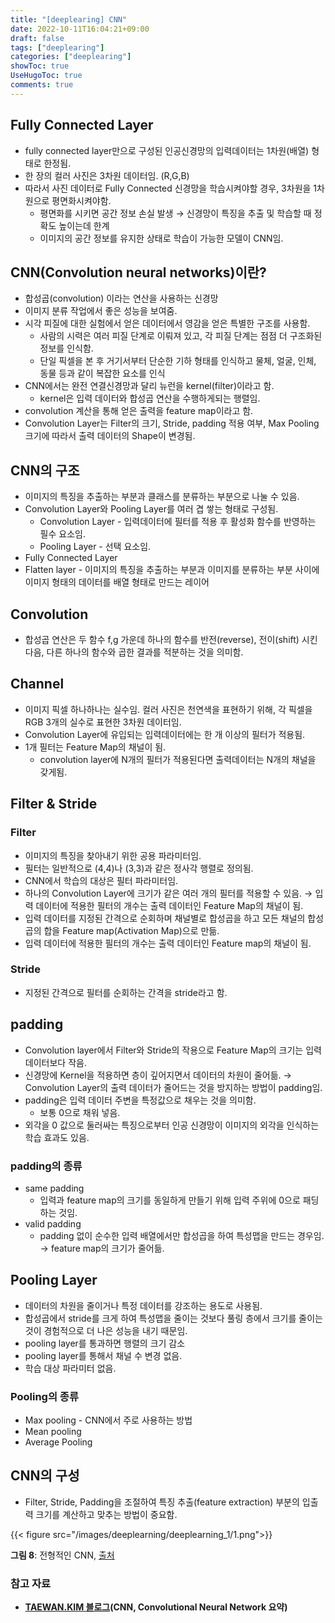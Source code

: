 ```yaml
---
title: "[deeplearing] CNN"
date: 2022-10-11T16:04:21+09:00
draft: false
tags: ["deeplearing"]
categories: ["deeplearing"]
showToc: true
UseHugoToc: true
comments: true
---
```


## Fully Connected Layer

- fully connected layer만으로 구성된 인공신경망의 입력데이터는 1차원(배열) 형태로 한정됨.
- 한 장의 컬러 사진은 3차원 데이터임. (R,G,B)
- 따라서 사진 데이터로 Fully Connected 신경망을 학습시켜야할 경우, 3차원을 1차원으로 평면화시켜야함.
    - 평면화를 시키면 공간 정보 손실 발생 → 신경망이 특징을 추출 및 학습할 때 정확도 높이는데 한계
    - 이미지의 공간 정보를 유지한 상태로 학습이 가능한 모델이 CNN임.

## CNN(Convolution neural networks)이란?

- 합성곱(convolution) 이라는 연산을 사용하는 신경망
- 이미지 분류 작업에서 좋은 성능을 보여줌.
- 시각 피질에 대한 실험에서 얻은 데이터에서 영감을 얻은 특별한 구조를 사용함.
    - 사람의 시력은 여러 피질 단계로 이뤄져 있고, 각 피질 단계는 점점 더 구조화된 정보를 인식함.
    - 단일 픽셀을 본 후 거기서부터 단순한 기하 형태를 인식하고 물체, 얼굴, 인체, 동물 등과 같이 복잡한 요소를 인식
- CNN에서는 완전 연결신경망과 달리 뉴런을 kernel(filter)이라고 함.
    - kernel은 입력 데이터와 합성곱 연산을 수행하게되는 행렬임.
- convolution 계산을 통해 얻은 출력을 feature map이라고 함.
- Convolution Layer는 Filter의 크기, Stride, padding 적용 여부, Max Pooling 크기에 따라서 출력 데이터의 Shape이 변경됨.

## CNN의 구조

- 이미지의 특징을 추출하는 부분과 클래스를 분류하는 부분으로 나눌 수 있음.
- Convolution Layer와 Pooling Layer를 여러 겹 쌓는 형태로 구성됨.
    - Convolution Layer - 입력데이터에 필터를 적용 후 활성화 함수를 반영하는 필수 요소임.
    - Pooling Layer - 선택 요소임.
- Fully Connected Layer
- Flatten layer - 이미지의 특징을 추출하는 부분과 이미지를 분류하는 부분 사이에 이미지 형태의 데이터를 배열 형태로 만드는 레이어

## Convolution

- 합성곱 연산은 두 함수 f,g 가운데 하나의 함수를 반전(reverse), 전이(shift) 시킨 다음, 다른 하나의 함수와 곱한 결과를 적분하는 것을 의미함.

## Channel

- 이미지 픽셀 하나하나는 실수임. 컬러 사진은 천연색을 표현하기 위해, 각 픽셀을 RGB 3개의 실수로 표현한 3차원 데이터임.
- Convolution Layer에 유입되는 입력데이터에는 한 개 이상의 필터가 적용됨.
- 1개 필터는 Feature Map의 채널이 됨.
    - convolution layer에 N개의 필터가 적용된다면 출력데이터는 N개의 채널을 갖게됨.

## Filter & Stride

### Filter

- 이미지의 특징을 찾아내기 위한 공용 파라미터임.
- 필터는 일반적으로 (4,4)나 (3,3)과 같은 정사각 행렬로 정의됨.
- CNN에서 학습의 대상은 필터 파라미터임.
- 하나의 Convolution Layer에 크기가 같은 여러 개의 필터를 적용할 수 있음. → 입력 데이터에 적용한 필터의 개수는 출력 데이터인 Feature Map의 채널이 됨.
- 입력 데이터를 지정된 간격으로 순회하며 채널별로 합성곱을 하고 모든 채널의 합성곱의 합을 Feature map(Activation Map)으로 만듦.
- 입력 데이터에 적용한 필터의 개수는 출력 데이터인 Feature map의 채널이 됨.

### Stride

- 지정된 간격으로 필터를 순회하는 간격을 stride라고 함.

## padding

- Convolution layer에서 Filter와 Stride의 작용으로 Feature Map의 크기는 입력데이터보다 작음.
- 신경망에 Kernel을 적용하면 층이 깊어지면서 데이터의 차원이 줄어듦. → Convolution Layer의 출력 데이터가 줄어드는 것을 방지하는 방법이 padding임.
- padding은 입력 데이터 주변을 특정값으로 채우는 것을 의미함.
    - 보통 0으로 채워 넣음.
- 외각을 0 값으로 둘러싸는 특징으로부터 인공 신경망이 이미지의 외각을 인식하는 학습 효과도 있음.

### padding의 종류

- same padding
    - 입력과 feature map의 크기를 동일하게 만들기 위해 입력 주위에 0으로 패딩하는 것임.
- valid padding
    - padding 없이 순수한 입력 배열에서만 합성곱을 하여 특성맵을 만드는 경우임. → feature map의 크기가 줄어듦.

## Pooling Layer

- 데이터의 차원을 줄이거나 특정 데이터를 강조하는 용도로 사용됨.
- 합성곱에서 stride를 크게 하여 특성맵을 줄이는 것보다 풀링 층에서 크기를 줄이는 것이 경험적으로 더 나은 성능을 내기 때문임.
- pooling layer를 통과하면 행렬의 크기 감소
- pooling layer를 통해서 채널 수 변경 없음.
- 학습 대상 파라미터 없음.

### Pooling의 종류

- Max pooling - CNN에서 주로 사용하는 방법
- Mean pooling
- Average Pooling

## CNN의 구성

- Filter, Stride, Padding을 조절하여 특징 추출(feature extraction) 부분의 입출력 크기를 계산하고 맞추는 방법이 중요함.

{{< figure src="/images/deeplearning/deeplearning_1/1.png">}}

**그림 8**: 전형적인 CNN, [출처](https://www.researchgate.net/figure/Architecture-of-our-unsupervised-CNN-Network-contains-three-stages-each-of-which_28343325)

### 참고 자료

- **[TAEWAN.KIM 블로그](http://taewan.kim/post/cnn/)(CNN, Convolutional Neural Network 요약)**